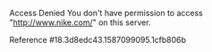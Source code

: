 Access Denied You don't have permission to access "http://www.nike.com/" on this server.

Reference #18.3d8edc43.1587099095.1cfb806b